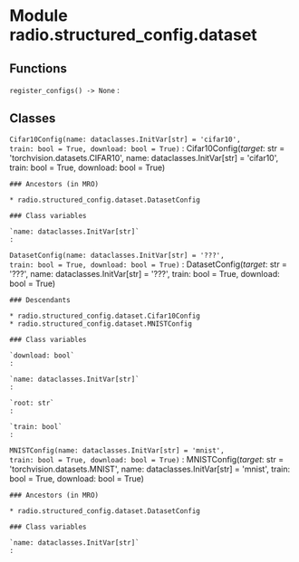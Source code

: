 Module radio.structured_config.dataset
======================================

Functions
---------

    
`register_configs() ‑> None`
:   

Classes
-------

`Cifar10Config(name: dataclasses.InitVar[str] = 'cifar10', train: bool = True, download: bool = True)`
:   Cifar10Config(_target_: str = 'torchvision.datasets.CIFAR10', name: dataclasses.InitVar[str] = 'cifar10', train: bool = True, download: bool = True)

    ### Ancestors (in MRO)

    * radio.structured_config.dataset.DatasetConfig

    ### Class variables

    `name: dataclasses.InitVar[str]`
    :

`DatasetConfig(name: dataclasses.InitVar[str] = '???', train: bool = True, download: bool = True)`
:   DatasetConfig(_target_: str = '???', name: dataclasses.InitVar[str] = '???', train: bool = True, download: bool = True)

    ### Descendants

    * radio.structured_config.dataset.Cifar10Config
    * radio.structured_config.dataset.MNISTConfig

    ### Class variables

    `download: bool`
    :

    `name: dataclasses.InitVar[str]`
    :

    `root: str`
    :

    `train: bool`
    :

`MNISTConfig(name: dataclasses.InitVar[str] = 'mnist', train: bool = True, download: bool = True)`
:   MNISTConfig(_target_: str = 'torchvision.datasets.MNIST', name: dataclasses.InitVar[str] = 'mnist', train: bool = True, download: bool = True)

    ### Ancestors (in MRO)

    * radio.structured_config.dataset.DatasetConfig

    ### Class variables

    `name: dataclasses.InitVar[str]`
    :